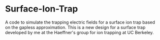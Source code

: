 # Surface-Ion-Trap
A code to simulate the trapping electric fields for a surface ion trap based on the gapless approximation. 
This is a new design for a surface trap developed by me at the Haeffner's group for ion trapping at UC Berkeley.

